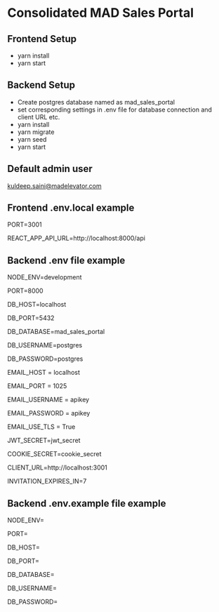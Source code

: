 # Consolidated MAD Sales Portal

## Frontend Setup
- yarn install
- yarn start
  
## Backend Setup
- Create postgres database named as mad_sales_portal
- set corresponding settings in .env file for database connection and client URL etc.
- yarn install
- yarn migrate
- yarn seed
- yarn start

## Default admin user
kuldeep.saini@madelevator.com

## Frontend .env.local example
PORT=3001

REACT_APP_API_URL=http://localhost:8000/api

## Backend .env file example
NODE_ENV=development

PORT=8000


DB_HOST=localhost

DB_PORT=5432

DB_DATABASE=mad_sales_portal

DB_USERNAME=postgres

DB_PASSWORD=postgres


EMAIL_HOST = localhost

EMAIL_PORT = 1025

EMAIL_USERNAME = apikey

EMAIL_PASSWORD = apikey

EMAIL_USE_TLS = True


JWT_SECRET=jwt_secret


COOKIE_SECRET=cookie_secret


CLIENT_URL=http://localhost:3001


INVITATION_EXPIRES_IN=7


## Backend .env.example file example
NODE_ENV=

PORT=



DB_HOST=

DB_PORT=

DB_DATABASE=

DB_USERNAME=

DB_PASSWORD=


